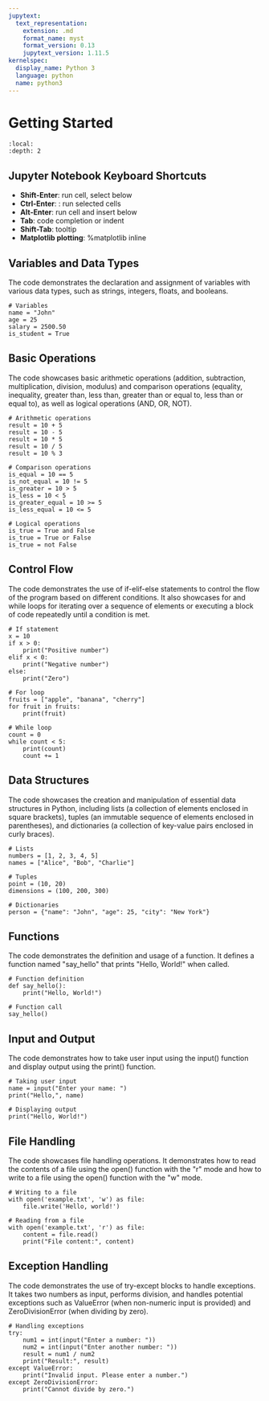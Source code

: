 ```yaml
---
jupytext:
  text_representation:
    extension: .md
    format_name: myst
    format_version: 0.13
    jupytext_version: 1.11.5
kernelspec:
  display_name: Python 3
  language: python
  name: python3
---
```


# Getting Started

```{contents}
:local:
:depth: 2
```

## Jupyter Notebook Keyboard Shortcuts

- **Shift-Enter**: run cell, select below
- **Ctrl-Enter**: : run selected cells
- **Alt-Enter**: run cell and insert below
- **Tab**: code completion or indent
- **Shift-Tab**: tooltip
- **Matplotlib plotting**: %matplotlib inline

## Variables and Data Types

The code demonstrates the declaration and assignment of variables with various data types, such as strings, integers, floats, and booleans.

```{code-cell} ipython3
# Variables
name = "John"
age = 25
salary = 2500.50
is_student = True
```

## Basic Operations

The code showcases basic arithmetic operations (addition, subtraction, multiplication, division, modulus) and comparison operations (equality, inequality, greater than, less than, greater than or equal to, less than or equal to), as well as logical operations (AND, OR, NOT).

```{code-cell} ipython3
# Arithmetic operations
result = 10 + 5
result = 10 - 5
result = 10 * 5
result = 10 / 5
result = 10 % 3
```

```{code-cell} ipython3
# Comparison operations
is_equal = 10 == 5
is_not_equal = 10 != 5
is_greater = 10 > 5
is_less = 10 < 5
is_greater_equal = 10 >= 5
is_less_equal = 10 <= 5
```

```{code-cell} ipython3
# Logical operations
is_true = True and False
is_true = True or False
is_true = not False
```

## Control Flow

The code demonstrates the use of if-elif-else statements to control the flow of the program based on different conditions. It also showcases for and while loops for iterating over a sequence of elements or executing a block of code repeatedly until a condition is met.

```{code-cell} ipython3
# If statement
x = 10
if x > 0:
    print("Positive number")
elif x < 0:
    print("Negative number")
else:
    print("Zero")
```

```{code-cell} ipython3
# For loop
fruits = ["apple", "banana", "cherry"]
for fruit in fruits:
    print(fruit)
```

```{code-cell} ipython3
# While loop
count = 0
while count < 5:
    print(count)
    count += 1
```

## Data Structures

The code showcases the creation and manipulation of essential data structures in Python, including lists (a collection of elements enclosed in square brackets), tuples (an immutable sequence of elements enclosed in parentheses), and dictionaries (a collection of key-value pairs enclosed in curly braces).

```{code-cell} ipython3
# Lists
numbers = [1, 2, 3, 4, 5]
names = ["Alice", "Bob", "Charlie"]
```

```{code-cell} ipython3
# Tuples
point = (10, 20)
dimensions = (100, 200, 300)
```

```{code-cell} ipython3
# Dictionaries
person = {"name": "John", "age": 25, "city": "New York"}
```

## Functions

The code demonstrates the definition and usage of a function. It defines a function named "say_hello" that prints "Hello, World!" when called.

```{code-cell} ipython3
# Function definition
def say_hello():
    print("Hello, World!")

# Function call
say_hello()
```

## Input and Output

The code demonstrates how to take user input using the input() function and display output using the print() function.

```{code-cell} ipython3
# Taking user input
name = input("Enter your name: ")
print("Hello,", name)

# Displaying output
print("Hello, World!")
```

## File Handling

The code showcases file handling operations. It demonstrates how to read the contents of a file using the open() function with the "r" mode and how to write to a file using the open() function with the "w" mode.

```{code-cell} ipython3
# Writing to a file
with open('example.txt', 'w') as file:
    file.write('Hello, world!')

# Reading from a file
with open('example.txt', 'r') as file:
    content = file.read()
    print("File content:", content)
```

## Exception Handling

The code demonstrates the use of try-except blocks to handle exceptions. It takes two numbers as input, performs division, and handles potential exceptions such as ValueError (when non-numeric input is provided) and ZeroDivisionError (when dividing by zero).

```{code-cell} ipython3
# Handling exceptions
try:
    num1 = int(input("Enter a number: "))
    num2 = int(input("Enter another number: "))
    result = num1 / num2
    print("Result:", result)
except ValueError:
    print("Invalid input. Please enter a number.")
except ZeroDivisionError:
    print("Cannot divide by zero.")
```
